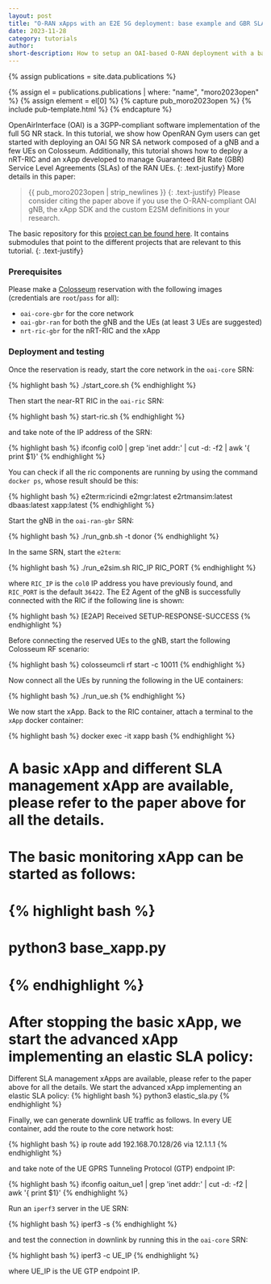 ```yaml
---
layout: post
title: "O-RAN xApps with an E2E 5G deployment: base example and GBR SLA"
date: 2023-11-28
category: tutorials
author:
short-description: How to setup an OAI-based O-RAN deployment with a basic monitoring xApp and an advanced xApp that manages GBR SLA
---
```


{% assign publications = site.data.publications %}

{% assign el = publications.publications | where: "name", "moro2023open" %}
{% assign element = el[0] %}
{% capture pub_moro2023open %}
{% include pub-template.html %}
{% endcapture %}

OpenAirInterface (OAI) is a 3GPP-compliant software implementation of the full 5G NR stack. In this tutorial, we show how OpenRAN Gym users can get started with deploying an OAI 5G NR SA network composed of a gNB and a few UEs on Colosseum. Additionally, this tutorial shows how to deploy a nRT-RIC and an xApp developed to manage Guaranteed Bit Rate (GBR) Service Level Agreements (SLAs) of the RAN UEs. 
{: .text-justify}
More details in this paper:
> {{ pub_moro2023open | strip_newlines }}
> {: .text-justify}
Please consider citing the paper above if you use the O-RAN-compliant OAI gNB, the xApp SDK and the custom E2SM definitions in your research. 

The basic repository for this [project can be found here](https://github.com/wineslab/OAI-colosseum-ric-integration). It contains submodules that point to the different projects that are relevant to this tutorial. 
{: .text-justify}

### Prerequisites
Please make a [Colosseum](/experimental-platforms/colosseum) reservation with the following images (credentials are `root`/`pass` for all):
- `oai-core-gbr` for the core network
- `oai-gbr-ran` for both the gNB and the UEs (at least 3 UEs are suggested)
- `nrt-ric-gbr` for the nRT-RIC and the xApp

### Deployment and testing
Once the reservation is ready, start the core network in the `oai-core` SRN:

{% highlight bash %}
./start_core.sh
{% endhighlight %}

Then start the near-RT RIC in the `oai-ric` SRN:

{% highlight bash %}
start-ric.sh
{% endhighlight %}

and take note of the IP address of the SRN:

{% highlight bash %}
ifconfig col0 | grep 'inet addr:' | cut -d: -f2 | awk '{ print $1}'
{% endhighlight %}

You can check if all the ric components are running by using the command `docker ps`, whose result should be this:

{% highlight bash %}
e2term:ricindi
e2mgr:latest
e2rtmansim:latest
dbaas:latest
xapp:latest
{% endhighlight %}

Start the gNB in the `oai-ran-gbr` SRN:

{% highlight bash %}
./run_gnb.sh -t donor
{% endhighlight %}

In the same SRN, start the `e2term`:

{% highlight bash %}
./run_e2sim.sh RIC_IP RIC_PORT
{% endhighlight %}

where `RIC_IP` is the `col0` IP address you have previously found, and `RIC_PORT` is the default `36422`. The E2 Agent of the gNB is successfully connected with the RIC if the following line is shown:

{% highlight bash %}
[E2AP] Received SETUP-RESPONSE-SUCCESS
{% endhighlight %}

Before connecting the reserved UEs to the gNB, start the following Colosseum RF scenario:

{% highlight bash %}
colosseumcli rf start -c 10011
{% endhighlight %}

Now connect all the UEs by running the following in the UE containers:

{% highlight bash %}
./run_ue.sh
{% endhighlight %}

We now start the xApp. Back to the RIC container, attach a terminal to the `xApp` docker container:

{% highlight bash %}
docker exec -it xapp bash
{% endhighlight %}

# A basic xApp and different SLA management xApp are available, please refer to the paper above for all the details. 

# The basic monitoring xApp can be started as follows:
# {% highlight bash %}
# python3 base_xapp.py
# {% endhighlight %}

# After stopping the basic xApp, we start the advanced xApp implementing an elastic SLA policy:

Different SLA management xApps are available, please refer to the paper above for all the details. We start the advanced xApp implementing an elastic SLA policy:
{% highlight bash %}
python3 elastic_sla.py
{% endhighlight %}

Finally, we can generate downlink UE traffic as follows. In every UE container, add the route to the core network host:

{% highlight bash %}
ip route add 192.168.70.128/26 via 12.1.1.1
{% endhighlight %} 

and take note of the UE GPRS Tunneling Protocol (GTP) endpoint IP:

{% highlight bash %}
ifconfig oaitun_ue1 | grep 'inet addr:' | cut -d: -f2 | awk '{ print $1}'
{% endhighlight %}

Run an `iperf3` server in the UE SRN:

{% highlight bash %}
iperf3 -s
{% endhighlight %}

and test the connection in downlink by running this in the `oai-core` SRN:

{% highlight bash %}
iperf3 -c UE_IP 
{% endhighlight %}

where UE_IP is the UE GTP endpoint IP.
